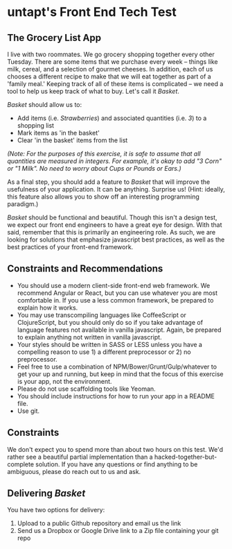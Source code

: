 # untapt's Front End Tech Test

## The Grocery List App

I live with two roommates. We go grocery shopping together every other Tuesday. There are some items that we purchase every week – things like milk, cereal, and a selection of gourmet cheeses. In addition, each of us chooses a different recipe to make that we will eat together as part of a 'family meal.' Keeping track of all of these items is complicated – we need a tool to help us keep track of what to buy. Let's call it _Basket_.

_Basket_ should allow us to:

* Add items (i.e. _Strawberries_) and associated quantities (i.e. _3_) to a shopping list
* Mark items as 'in the basket'
* Clear 'in the basket' items from the list

_(Note: For the purposes of this exercise, it is safe to assume that all quantities are measured in integers. For example, it's okay to add "3 Corn" or "1 Milk". No need to worry about Cups or Pounds or Ears.)_

As a final step, you should add a feature to _Basket_ that will improve the usefulness of your application. It can be anything. Surprise us! (Hint: ideally, this feature also allows you to show off an interesting programming paradigm.)

_Basket_ should be functional and beautiful. Though this isn't a design test, we expect our front end engineers to have a great eye for design. With that said, remember that this is primarily an engineering role. As such, we are looking for solutions that emphasize javascript best practices, as well as the best practices of your front-end framework.


## Constraints and Recommendations

* You should use a modern client-side front-end web framework. We recommend Angular or React, but you can use whatever you are most comfortable in. If you use a less common framework, be prepared to explain how it works.
* You may use transcompiling languages like CoffeeScript or ClojureScript, but you should only do so if you take advantage of language features not available in vanilla javascript. Again, be prepared to explain anything not written in vanilla javascript.
* Your styles should be written in SASS or LESS unless you have a compelling reason to use 1) a different preprocessor or 2) no preprocessor.
* Feel free to use a combination of NPM/Bower/Grunt/Gulp/whatever to get your up and running, but keep in mind that the focus of this exercise is your app, not the environment. 
* Please do not use scaffolding tools like Yeoman. 
* You should include instructions for how to run your app in a README file. 
* Use git.


## Constraints

We don't expect you to spend more than about two hours on this test. We'd rather see a beautiful partial implementation than a hacked-together-but-complete solution. If you have any questions or find anything to be ambiguous, please do reach out to us and ask. 


## Delivering _Basket_

You have two options for delivery:

1. Upload to a public Github repository and email us the link
1. Send us a Dropbox or Google Drive link to a Zip file containing your git repo

